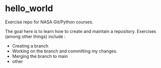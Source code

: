 # hello_world
Exercise repo for NASA Git/Python courses.

The goal here is to learn how to create and maintain a repository. 
Exercises (among other things) include :
- Creating a branch
- Working on the branch and committing my changes.
- Merging the branch to main
- other
